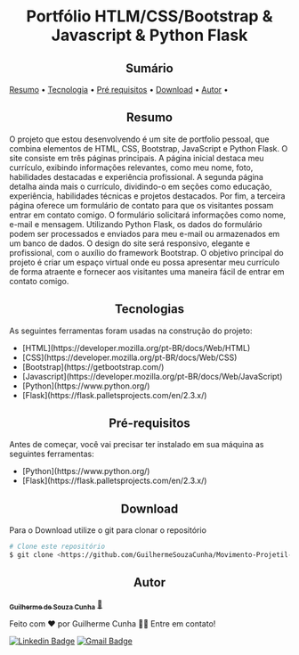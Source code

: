 <!-- ---------------------------------- Tituo ---------------------------------- -->
<h1 align="center">Portfólio HTLM/CSS/Bootstrap & Javascript & Python Flask</h1>

<!-- ---------------------------------- Status ---------------------------------- -->
<!--<h4 align="center">🚧  Projeto Em construção...  🚧</h4>-->

<!-- ---------------------------------- Sumario ---------------------------------- -->
<h2 align="center">Sumário</h2>
<p>
 <a href="#resumo">Resumo</a> •
 <a href="#tecnologia">Tecnologia</a> •
 <a href="#pre-requisitos">Pré requisitos</a> •
 <a href="#download">Download</a> •
 <a href="#autor">Autor</a> •
</p>

<!-- ---------------------------------- Resumo ---------------------------------- -->
<!-- Resumo -->
<h2 align="center">Resumo</h2>

<p id="resumo">O projeto que estou desenvolvendo é um site de portfolio pessoal, que combina elementos de HTML, CSS, Bootstrap, JavaScript e Python Flask. O site consiste em três páginas principais. A página inicial destaca meu currículo, exibindo informações relevantes, como meu nome, foto, habilidades destacadas e experiência profissional. A segunda página detalha ainda mais o currículo, dividindo-o em seções como educação, experiência, habilidades técnicas e projetos destacados. Por fim, a terceira página oferece um formulário de contato para que os visitantes possam entrar em contato comigo. O formulário solicitará informações como nome, e-mail e mensagem. Utilizando Python Flask, os dados do formulário podem ser processados e enviados para meu e-mail ou armazenados em um banco de dados. O design do site será responsivo, elegante e profissional, com o auxílio do framework Bootstrap. O objetivo principal do projeto é criar um espaço virtual onde eu possa apresentar meu currículo de forma atraente e fornecer aos visitantes uma maneira fácil de entrar em contato comigo.</p>

<!-- ---------------------------------- Tecnologias ---------------------------------- -->
<h2 align="center" id="tecnologia">Tecnologias</h2>

<p>As seguintes ferramentas foram usadas na construção do projeto:</p>

<ul>
  <li>[HTML](https://developer.mozilla.org/pt-BR/docs/Web/HTML)</li>
  <li>[CSS](https://developer.mozilla.org/pt-BR/docs/Web/CSS)</li>
  <li>[Bootstrap](https://getbootstrap.com/)</li>
  <li>[Javascript](https://developer.mozilla.org/pt-BR/docs/Web/JavaScript)</li>
  <li>[Python](https://www.python.org/)</li>
  <li>[Flask](https://flask.palletsprojects.com/en/2.3.x/)</li>
</ul>

<!-- ---------------------------------- Pré requisitos ---------------------------------- -->
<h2 align="center" id="pre-requisitos">Pré-requisitos</h2>

<p>Antes de começar, você vai precisar ter instalado em sua máquina as seguintes ferramentas:</p>

<ul>
  <li>[Python](https://www.python.org/)</li>
  <li>[Flask](https://flask.palletsprojects.com/en/2.3.x/)</li>
</ul>

<!-- ---------------------------------- Download ---------------------------------- -->
<h2 align="center" id="download">Download</h2>

<p>Para o Download utilize o git para clonar o repositório</p>

```bash
# Clone este repositório
$ git clone <https://github.com/GuilhermeSouzaCunha/Movimento-Projetil-Fisica/>
```

<!-- ---------------------------------- Autor ---------------------------------- -->
<h2 align="center" id="autor">Autor</h2>

<a href="https://github.com/GuilhermeSouzaCunha/"><sub><b>Guilherme de Souza Cunha</b></sub></a> 
<a href="https://github.com/GuilhermeSouzaCunha/">🚀</a>

Feito com ❤️ por Guilherme Cunha 👋🏽 Entre em contato!

[![Linkedin Badge](https://img.shields.io/badge/-Guilherme-blue?style=flat-square&logo=Linkedin&logoColor=white&link=https://br.linkedin.com/in/guilherme-de-souza-cunha-b6841b267)](https://br.linkedin.com/in/guilherme-de-souza-cunha-b6841b267) 
[![Gmail Badge](https://img.shields.io/badge/-guiscunha123@gmail.com-c14438?style=flat-square&logo=Gmail&logoColor=white&link=mailto:guiscunha123@gmail.com)](mailto:guiscunha123@gmail.com)
